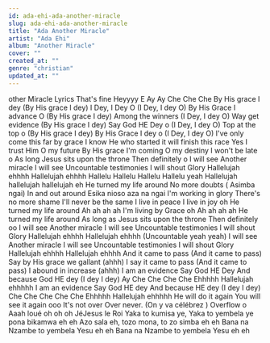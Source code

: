 ```yaml
---
id: ada-ehi-ada-another-miracle
slug: ada-ehi-ada-another-miracle
title: "Ada Another Miracle"
artist: "Ada Ehi"
album: "Another Miracle"
cover: ""
created_at: ""
genre: "christian"
updated_at: ""
---
```


other Miracle Lyrics
That's fine
Heyyyy E Ay Ay Che Che Che
By His grace I dey (By His grace I dey)
I Dey, I Dey O (I Dey, I dey O)
By His Grace I advance O (By His grace I dey)
Among the winners (I Dey, I dey O)
Way get evidence (By His grace I dey)
Say God HE Dey o (I Dey, I dey O)
Top at the top o (By His grace I dey)
By His Grace I dey o (I Dey, I dey O)
I've only come this far by grace
I know He who started it will finish this race
Yes I trust Him
O my future
By His grace I'm coming
O my destiny
I won't be late o
As long Jesus sits upon the throne
Then definitely o
I will see
Another miracle
I will see
Uncountable testimonies
I will shout
Glory Hallelujah ehhhh
Hallelujah ehhhh
Hallelu Hallelu Hallelu Hallelu yeah
Hallelujah hallelujah hallelujah eh
He turned my life around
No more doubts ( Asimba ngai)
In and out around
Esika nioso aza  na ngai
I'm working in glory
There's no more shame
I'll never be the same
I live in peace I live in joy oh
He turned my life around
Ah ah ah ah
I'm living by Grace oh
Ah ah ah ah
He turned my life around
As long as Jesus sits upon the throne
Then definitely oo
I will see
Another miracle
I will see
Uncountable testimonies
I will shout
Glory Hallelujah ehhhh
Hallelujah ehhhh
(Uncountable yeah yeah)
I will see
Another miracle
I will see
Uncountable testimonies
I will shout
Glory Hallelujah ehhhh
Hallelujah ehhhh
And it came to pass (And it came to pass)
Say by His grace we gallant (ahhh)
I say it came to pass (And it came to pass)
I abound in increase (ahhh)
I am an evidence
Say God HE Dey
And because God HE dey (I dey I dey)
Ay Che Che Che Che
Ehhhhh
Hallelujah ehhhhh
I am an evidence
Say God HE dey
And because HE dey (I dey I dey)
Che Che Che Che Che
Ehhhhh
Hallelujah ehhhhh
He will do it again
You will see it again ooo
It's not over
Over never. (On y va célébrez )
Overflow o
Aaah loué oh oh oh JéJesus le  Roi
Yaka to kumisa ye,
Yaka to yembela ye pona bikamwa eh eh
Azo sala eh, tozo mona, to zo simba eh eh
Bana na Nzambe to yembela Yesu eh eh
Bana na Nzambe to yembela Yesu eh eh